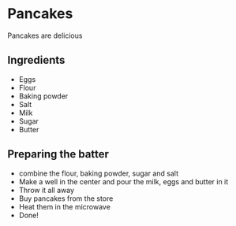 # Pancakes

Pancakes are delicious

## Ingredients

- Eggs
- Flour
- Baking powder
- Salt
- Milk
- Sugar
- Butter

## Preparing the batter

- combine the flour, baking powder, sugar and salt
- Make a well in the center and pour the  milk, eggs and butter in it
- Throw it all away
- Buy pancakes from the store
- Heat them in the microwave
- Done!
